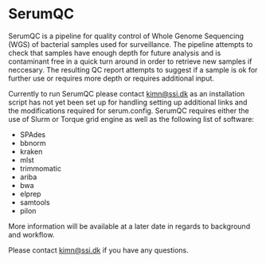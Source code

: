 SerumQC
=======

SerumQC is a pipeline for quality control of Whole Genome Sequencing (WGS) of bacterial samples used for surveillance. The pipeline attempts to check that samples have enough depth for future analysis and is contaminant free in a quick turn around in order to retrieve new samples if neccesary. The resulting QC report attempts to suggest if a sample is ok for further use or requires more depth or requires additional input.

Currently to run SerumQC please contact kimn@ssi.dk as an installation script has not yet been set up for handling setting up additional links and the modifications required for serum.config. SerumQC requires either the use of Slurm or Torque grid engine as well as the following list of software:
* SPAdes
* bbnorm
* kraken
* mlst
* trimmomatic
* ariba
* bwa
* elprep
* samtools
* pilon

More information will be available at a later date in regards to background and workflow.

Please contact kimn@ssi.dk if you have any questions.